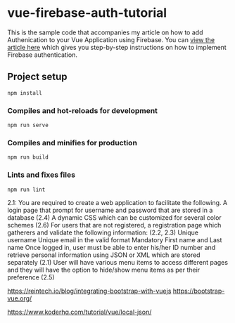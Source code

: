 # vue-firebase-auth-tutorial

This is the sample code that accompanies my article on how to add Authenication to your Vue Application using Firebase.
You can [view the article here](https://wp.me/p3sG15-rG) which gives you step-by-step instructions on how to implement Firebase authentication.

## Project setup
```
npm install
```

### Compiles and hot-reloads for development
```
npm run serve
```

### Compiles and minifies for production
```
npm run build
```

### Lints and fixes files
```
npm run lint

```

2.1: You are required to create a web application to facilitate the following. 
A login page that prompt for username and password that are stored in a database (2.4) 
A dynamic CSS which can be customized for several color schemes (2.6) 
For users that are not registered, a registration page which gatherers and validate the following information: (2.2, 2.3) 
	Unique username
 	Unique email in the valid format
 	Mandatory First name and Last name
Once logged in, user must be able to enter his/her ID number and retrieve personal information using JSON or XML which are stored separately (2.1) 
User will have various menu items to access different pages and they will have the option to hide/show menu items as per their preference (2.5) 

https://reintech.io/blog/integrating-bootstrap-with-vuejs
https://bootstrap-vue.org/

https://www.koderhq.com/tutorial/vue/local-json/
